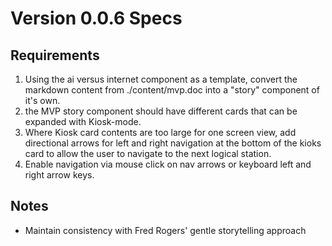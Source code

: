 # Version 0.0.6 Specs

## Requirements
1. Using the ai versus internet component as a template, convert the markdown content from ./content/mvp.doc into a "story" component of it's own.
2. the MVP story component should have different cards that can be expanded with Kiosk-mode.
3. Where Kiosk card contents are too large for one screen view, add directional arrows for left and right navigation at the bottom of the kioks card to allow the user to navigate to the next logical station.
4. Enable navigation via mouse click on nav arrows or keyboard left and right arrow keys.

## Notes
- Maintain consistency with Fred Rogers' gentle storytelling approach